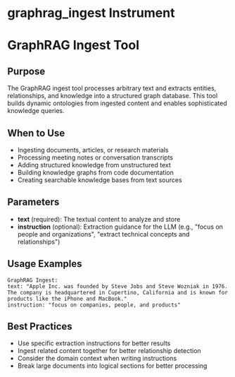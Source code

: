 # graphrag_ingest Instrument

# GraphRAG Ingest Tool

## Purpose
The GraphRAG ingest tool processes arbitrary text and extracts entities, relationships, and knowledge into a structured graph database. This tool builds dynamic ontologies from ingested content and enables sophisticated knowledge queries.

## When to Use
- Ingesting documents, articles, or research materials
- Processing meeting notes or conversation transcripts  
- Adding structured knowledge from unstructured text
- Building knowledge graphs from code documentation
- Creating searchable knowledge bases from text sources

## Parameters
- **text** (required): The textual content to analyze and store
- **instruction** (optional): Extraction guidance for the LLM (e.g., "focus on people and organizations", "extract technical concepts and relationships")

## Usage Examples
```
GraphRAG Ingest:
text: "Apple Inc. was founded by Steve Jobs and Steve Wozniak in 1976. The company is headquartered in Cupertino, California and is known for products like the iPhone and MacBook."
instruction: "focus on companies, people, and products"
```

## Best Practices
- Use specific extraction instructions for better results
- Ingest related content together for better relationship detection
- Consider the domain context when writing instructions
- Break large documents into logical sections for better processing